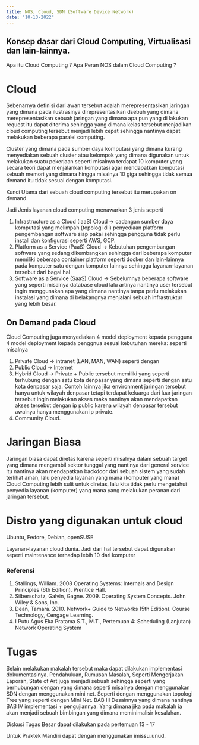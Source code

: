 ```yaml
---
title: NOS, Cloud, SDN (Software Device Network)
date: "10-13-2022"
---
```


## Konsep dasar dari Cloud Computing, Virtualisasi dan lain-lainnya.

Apa itu Cloud Computing ? 
Apa Peran NOS dalam Cloud Computing ?

# Cloud 

Sebenarnya definisi dari awan tersebut adalah merepresentasikan jaringan yang dimana pada ilustrasinya direpresentasikan dsebuh yang dimana merepresentasikan sebuah jaringan yang dimana apa pun yang di lakukan request itu dapat diterima sehingga yang dimana kelas tersebut menjadikan cloud computing tersebut menjadi lebih cepat sehingga nantinya dapat melakukan beberapa paralel computing.  

Cluster yang dimana pada sumber daya komputasi yang dimana kurang menyediakan sebuah cluster atau kelompok yang dimana digunakan untuk melakukan suatu pekerjaan seperti misalnya terdapat 10 komputer yang secara teori dapat menjalankan komputasi agar mendapatkan komputasi sebuah memori yang dimana hingga misalnya 10 giga sehingga tidak semua demand itu tidak sesuai dengan komputasi. 

Kunci Utama dari sebuah cloud computing tersebut itu merupakan on demand. 

Jadi Jenis layanan cloud computing menawarkan 3 jenis seperti 

1. Infrastructure as a Cloud (IaaS) Cloud -> cadangan sumber daya komputasi yang melimpah (topologi dll) penyediaan platform pengembangan software siap pakai sehingga pengguna tidak perlu install dan konfigurasi seperti AWS, GCP.
2. Platform as a Service (PaaS) Cloud -> Kebutuhan pengembangan software yang sedang dikembangkan sehingga dari beberapa komputer memiliki beberapa container platform seperti docker dan lain-lainnya pada komputer satu dengan komputer lainnya sehingga layanan-layanan tersebut dari  bagai hal  
3. Software as a Service (SaaS) Cloud ->  Sebelumnya beberapa software yang seperti misalnya database cloud lalu artinya nantinya user tersebut ingin menggunakan apa yang dimana nantinya tanpa perlu melakukan instalasi yang dimana di belakangnya menjalani sebuah infrastruktur yang lebih besar. 

## On Demand pada Cloud

Cloud Computing juga menyediakan 4 model deployment kepada pengguna 4 model deployment kepada penggnua sesuai kebutuhan mereka: 
seperti misalnya 
1. Private Cloud -> intranet (LAN, MAN, WAN) seperti dengan 
2. Public Cloud -> Internet
3. Hybrid Cloud -> Private + Public tersebut memiliki yang seperti terhubung dengan satu kota denpasar yang dimana seperti dengan satu kota denpasar saja. Contoh lainnya jika environment jaringan tersebut hanya untuk wilayah denpasar tetapi terdapat keluarga dari luar jaringan tersebut ingin melakukan akses maka nantinya akan mendapatkan akses tersebut dengan ip public karena wilayah denpasar tersebut awalnya hanya menggunakan ip private.  
4. Community Cloud.

# Jaringan Biasa

Jaringan biasa dapat diretas karena seperti misalnya dalam sebuah target yang dimana mengambil sektor tunggal yang nantinya dari general service itu nantinya akan mendapatkan backdoor dari sebuah sistem yang sudah terlihat aman, lalu penyedia layanan yang mana (komputer yang mana)
Cloud Computing lebih sulit untuk diretas, lalu kita tidak perlu mengetahui penyedia layanan (komputer) yang mana yang melakukan peranan dari jaringan tersebut.  

# Distro yang digunakan untuk cloud

Ubuntu, Fedore, Debian, openSUSE

Layanan-layanan cloud dunia. Jadi dari hal tersebut dapat digunakan seperti maintenance terhadap lebih 10 dari komputer

### Referensi 

1. Stallings, William. 2008 Operating Systems: Internals and Design Principles (6th Edition). Prentice Hall.
2. Silberschatz, Galvin, Gagne. 2009. Operating System Concepts. John Wiley & Sons, Inc.
3. Dean, Tamara. 2010. Network+ Guide to Networks (5th Edition). Course Technology, Cengage Learning.
4. I Putu Agus Eka Pratama S.T., M.T., Pertemuan 4: Scheduling (Lanjutan) Network Operating System 

# Tugas

Selain melakukan makalah tersebut maka dapat dilakukan implementasi dokumentasinya. Pendahuluan, Rumusan Masalah, Seperti Mengerjakan Laporan, State of Art juga menjadi sebuah sehingga seperti yang berhubungan dengan yang dimana seperti misalnya dengan menggunakan SDN dengan menggunakan mini net. Seperti dengan menggunakan topologi Tree yang seperti dengan Mini Net. BAB III Desainnya yang dimana nantinya BAB IV implementasi + pengujiannya. Yang dimana jika pada makalah ia akan menjadi sebuah bimbingan yang dimana meminimalisir kesalahan.    

Diskusi Tugas Besar dapat dilakukan pada pertemuan 13 - 17 

Untuk Praktek Mandiri dapat dengan menggunakan imissu_unud.

